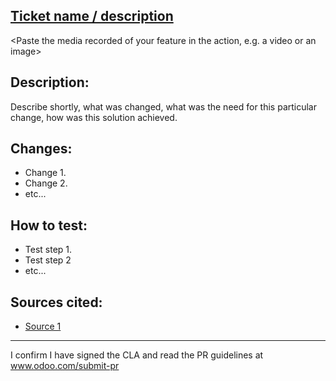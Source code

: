 ## [Ticket name / description](https://trello.com/b/byaP2Cqt/odoo-reservist-management)

<Paste the media recorded of your feature in the action, e.g. a video or an image>

## Description:
Describe shortly, what was changed, what was the need for this particular change, how was this solution achieved.

## Changes:
 - Change 1.
 - Change 2.
 - etc...

## How to test:
 - Test step 1.
 - Test step 2
 - etc...

## Sources cited:
 - [Source 1](https://www.example.com/)

---
I confirm I have signed the CLA and read the PR guidelines at www.odoo.com/submit-pr